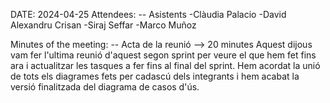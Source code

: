 DATE: 2024-04-25
Attendees: -- Asistents
-Clàudia Palacio
-David Alexandru Crisan
-Siraj Seffar
-Marco Muñoz

Minutes of the meeting: -- Acta de la reunió --> 20 minutes
Aquest dijous vam fer l'ultima reunió d'aquest segon sprint per veure el que hem fet fins ara i actualitzar les tasques a fer fins al final del sprint.
Hem acordat la unió de tots els diagrames fets per cadascú dels integrants i hem acabat la versió finalitzada del diagrama de casos d'ús.
